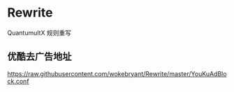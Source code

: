 # Rewrite
QuantumultX 规则重写

##  优酷去广告地址
https://raw.githubusercontent.com/wokebryant/Rewrite/master/YouKuAdBlock.conf
